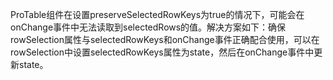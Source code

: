 ProTable组件在设置preserveSelectedRowKeys为true的情况下，可能会在onChange事件中无法读取到selectedRows的值。解决方案如下：确保rowSelection属性与selectedRowKeys和onChange事件正确配合使用，可以在rowSelection中设置selectedRowKeys属性为state，然后在onChange事件中更新state。
